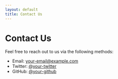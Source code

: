 ```yaml
---
layout: default
title: Contact Us
---
```


# Contact Us

Feel free to reach out to us via the following methods:

- Email: your-email@example.com
- Twitter: [@your-twitter](https://twitter.com/your-twitter)
- GitHub: [@your-github](https://github.com/your-github)

<!-- Add more contact information as needed -->
